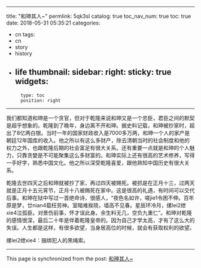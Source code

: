 
---
title: "和珅其人~"
permlink: 5qk3sl
catalog: true
toc_nav_num: true
toc: true
date: 2018-05-31 05:35:21
categories:
- cn
tags:
- cn
- story
- history
- life
thumbnail: 
sidebar:
    right:
        sticky: true
widgets:
    -
        type: toc
        position: right
---


我们都知道和珅是一个贪官，但对于乾隆来说和珅又是一个忠臣，君臣之间的默契是超乎想象的。乾隆到了晚年，身边离不开和珅。据史料记载，和珅被抄家时，超出了8亿两白银。当时一年的国家财政收入是7000多万两，和珅一个人的家产是朝廷12年国库的收入。他之所以有这么多财产，除去清朝当时的社会制度和他的权力之外，也跟乾隆后期的社会富足有很大关系。还有重要一点就是和珅的个人魅力，只靠贪婪是不可能聚集这么多财富的。和珅实际上还有很高的艺术修养，写得一手好字，熟悉中国文化。他之所以深受乾隆喜爱，跟他熟知中国历史有很大关系。

乾隆去世四天之后和珅就被抄了家，再过四天被赐死。被抓是在正月十三，过两天就是正月十五元宵节，正月十八被赐死在家中。这是很高的礼遇，有时间可以交代后事。和珅在狱中写过一首绝命诗，很感人，“夜色名如许，嗟jie1令困不伸。百年原是梦，廿nian4载枉劳神。室暗难挨晓，墙高不见春。星辰环冷月，缧lei2绁xie4泣孤臣。对景伤前事，怀才误此身。余生料无几，空负九重仁”。和珅对乾隆的感情很深，最后二十年是伴着乾隆皇帝的。因为自己才学太高，才有了这么大的失误。人生都是这样，有很多欲望，当身居高位的时候，就会有获取权利的欲望。

缧lei2绁xie4：捆绑犯人的黑绳索。

- - -

This page is synchronized from the post: [和珅其人~](https://steemit.com/@andrewma/5qk3sl)
